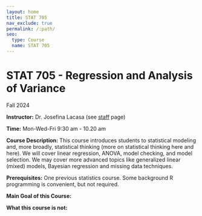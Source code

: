 ```yaml
---
layout: home
title: STAT 705
nav_exclude: true
permalink: /:path/
seo:
  type: Course
  name: STAT 705
---
```


# STAT 705 - Regression and Analysis of Variance  
Fall 2024  

**Instructor:** Dr. Josefina Lacasa (see [staff](staff.md) page)  

**Time:** Mon-Wed-Fri 9:30 am - 10.20 am  

**Course Description:**  This course introduces students to statistical modeling and, more broadly, statistical thinking (more on statistical thinking here and here). 
We will cover linear regression, ANOVA, model checking, and model selection. We may cover more advanced topics like generalized linear (mixed) models, Bayesian regression and missing data techniques.

**Prerequisites:** One previous statistics course. Some background R programming is convenient, but not required.   

**Main Goal of this Course:**  

**What this course is not:**  

